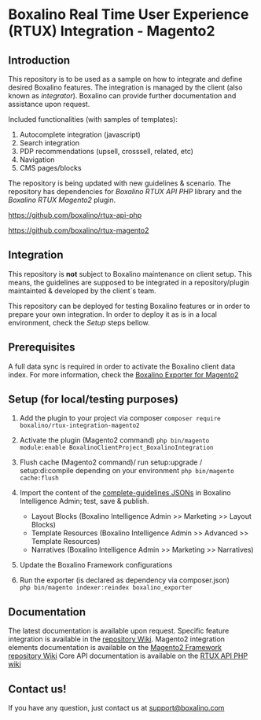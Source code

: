 # Boxalino Real Time User Experience (RTUX) Integration - Magento2

## Introduction
This repository is to be used as a sample on how to integrate and define desired Boxalino features.
The integration is managed by the client (also known as *integrator*).
Boxalino can provide further documentation and assistance upon request.

Included functionalities (with samples of templates):
1. Autocomplete integration (javascript)
2. Search integration
3. PDP recommendations (upsell, crosssell, related, etc)
4. Navigation
5. CMS pages/blocks


The repository is being updated with new guidelines & scenario.
The repository has dependencies for *Boxalino RTUX API PHP* library and the *Boxalino RTUX Magento2* plugin.

https://github.com/boxalino/rtux-api-php

https://github.com/boxalino/rtux-magento2

## Integration
This repository is **not** subject to Boxalino maintenance on client setup.
This means, the guidelines are supposed to be integrated in a repository/plugin maintainted & developed by the client`s team.

This repository can be deployed for testing Boxalino features or in order to prepare your own integration.
In order to deploy it as is in a local environment, check the *Setup* steps bellow.

## Prerequisites
A full data sync is required in order to activate the Boxalino client data index.
For more information, check the [Boxalino Exporter for Magento2](https://github.com/boxalino/exporter-magento2)

## Setup (for local/testing purposes)
1. Add the plugin to your project via composer 
``composer require boxalino/rtux-integration-magento2``

2. Activate the plugin (Magento2 command)
``php bin/magento module:enable BoxalinoClientProject_BoxalinoIntegration``

3. Flush cache (Magento2 command)/ run setup:upgrade / setup:di:compile depending on your environment
``php bin/magento cache:flush``

4. Import the content of the [complete-guidelines JSONs](https://github.com/boxalino/rtux-integration-magento2/wiki/JSON-Guidelines-(Complete)) in Boxalino Intelligence Admin; test, save & publish.
    * Layout Blocks (Boxalino Intelligence Admin >> Marketing >> Layout Blocks)
    * Template Resources (Boxalino Intelligence Admin >> Advanced >> Template Resources)
    * Narratives  (Boxalino Intelligence Admin >> Marketing >> Narratives)

5. Update the Boxalino Framework configurations

6. Run the exporter (is declared as dependency via composer.json)  
```php bin/magento indexer:reindex boxalino_exporter```

## Documentation

The latest documentation is available upon request.
Specific feature integration is available in the [repository Wiki](https://github.com/boxalino/rtux-integration-magento2/wiki).
Magento2 integration elements documentation is available on the [Magento2 Framework repository Wiki](https://github.com/boxalino/rtux-magento2/wiki)
Core API documentation is available on the [RTUX API PHP wiki](https://github.com/boxalino/rtux-api-php/wiki)

## Contact us!

If you have any question, just contact us at support@boxalino.com
